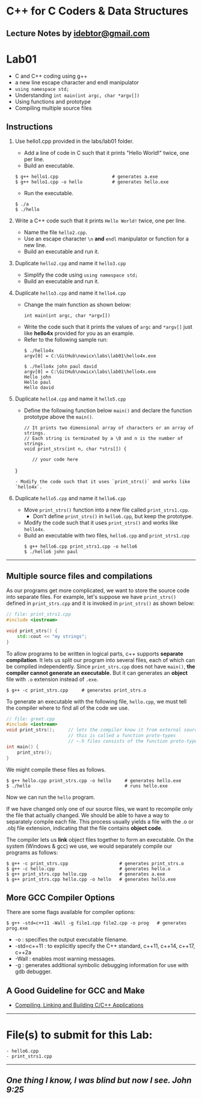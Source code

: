 # C++ for C Coders & Data Structures
Lecture Notes by idebtor@gmail.com
-------------------
# Lab01
  - C and C++ coding using g++
  - a new line escape character and endl manipulator
  - `using namespace std;`
  - Understanding `int main(int argc, char *argv[])`
  - Using functions and prototype
  - Compiling multiple source files

## Instructions
  1. Use hello1.cpp provided in the labs/lab01 folder.
      - Add a line of code in C such that it prints "Hello World!" twice, one per line.
      - Build an executable.
      ```
      $ g++ hello1.cpp                    # generates a.exe
      $ g++ hello1.cpp -o hello           # generates hello.exe
      ```
      - Run the executable.
      ```
      $ ./a
      $ ./hello
      ```
  2. Write a C++ code such that it prints `Hello World!` twice, one per line.
      - Name the file `hello2.cpp`.
      - Use an escape character `\n` __and__ `endl` manipulator or function for a new line.
      - Build an executable and run it.

  3. Duplicate `hello2.cpp` and name it `hello3.cpp`
      - Simplify the code using `using namespace std;`
      - Build an executable and run it.

  4. Duplicate `hello3.cpp` and name it `hello4.cpp`
      - Change the main function as shown below:
        ```
        int main(int argc, char *argv[])
        ```
      - Write the code such that it prints the values of `argc` and `*argv[]` just like __hello4x__ provided for you as an example.
      - Refer to the following sample run:
        ```
        $ ./hello4x
        argv[0] = C:\GitHub\nowicx\labs\lab01\hello4x.exe

        $ ./hello4x john paul david
        argv[0] = C:\GitHub\nowicx\labs\lab01\hello4x.exe
        Hello john
        Hello paul
        Hello david
        ```

  5. Duplicate `hello4.cpp` and name it `hello5.cpp`
      - Define the following function below `main()` and declare the function prototype above the `main()`.
        ```
        // It prints two dimensional array of characters or an array of strings.
        // Each string is terminated by a \0 and n is the number of strings.
        void print_strs(int n, char *strs[]) {

    	   // your code here

       }
       ```
     - Modify the code such that it uses `print_strs()` and works like `hello4x`.

  6. Duplicate `hello5.cpp` and name it `hello6.cpp`
      - Move `print_strs()` function into a new file called `print_strs1.cpp`.
          - Don't define `print_strs()` in `hello6.cpp`, but keep the prototype.
      - Modify the code such that it uses `print_strs()` and works like `hello4x`.
      - Build an executable with two files, `hello6.cpp` and `print_strs1.cpp`
        ```
        $ g++ hello6.cpp print_strs1.cpp -o hello6
        $ ./hello6 john paul
        ```

-------------------
## Multiple source files and compilations
As our programs get more complicated, we want to store the source code into separate files.  For example, let's suppose we have `print_strs()` defined in `print_strs.cpp` and it is invoked in `print_strs()` as shown below:

```C++
// file: print_strs1.cpp
#include <iostream>

void print_strs() {
    std::cout << "my strings";
}
```
To allow programs to be written in logical parts, c++ supports __separate compilation__.  It lets us split our program into several files, each of which can be compiled independently. Since `print_strs.cpp` does not have `main()`, __the compiler cannot generate an executable.__  But it can generates an __object__ file with `.o` extension instead of `.exe`.

```
$ g++ -c print_strs.cpp     # generates print_strs.o
```

To generate an executable with the following file, `hello.cpp`, we must tell the compiler where to find all of the code we use.  

```C++
// file: greet.cpp
#include <iostream>
void print_strs();     // lets the compiler know it from external sources
                       // this is called a function proto-types
                       // ~.h files consists of the function proto-types
int main() {
    print_strs();
}
```

We might compile these files as follows.

```
$ g++ hello.cpp print_strs.cpp -o hello     # generates hello.exe
$ ./hello                                   # runs hello.exe
```
Now we can run the `hello` program.

If we have changed only one of our source files, we want to recompile only the file that actually changed. We should be able to have a way to separately compile each file.  This process usually yields a file with the .o or .obj file extension, indicating that the file contains __object code__.

The compiler lets us __link__ object files together to form an executable.  On the system (Windows & gcc) we use, we would separately compile our programs as follows:

```
$ g++ -c print_strs.cpp                   # generates print_strs.o
$ g++ -c hello.cpp                        # generates hello.o
$ g++ print_strs.cpp hello.cpp            # generates a.exe
$ g++ print_strs.cpp hello.cpp -o hello   # generates hello.exe
```

## More GCC Compiler Options
There are some flags available for compiler options:
```
$ g++ -std=c++11 -Wall -g file1.cpp file2.cpp -o prog   # generates prog.exe
```
- -o : specifies the output executable filename.
- -std=c++11 : to explicitly specify the C++ standard, c++11, c++14, c++17, c++2a
- -Wall : enables most warning messages.
- -g : generates additional symbolic debugging information for use with gdb debugger.

## A Good Guideline for GCC and Make
- [Compiling, Linking and Building C/C++ Applications](https://www3.ntu.edu.sg/home/ehchua/programming/cpp/gcc_make.html)

----------------------------
# File(s) to submit for this Lab:
    - hello6.cpp
    - print_strs1.cpp

----------------------------
_One thing I know, I was blind but now I see. John 9:25_
----------------------------
